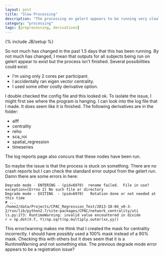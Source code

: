 ```yaml
---
layout: post
title: "Slow Processing"
description: "The processing on gelert appears to be running very slowly."
category: "processing"
tags: [preprocessing, derivatives]
---
```

{% include JB/setup %}

So not much has changed in the past 1.5 days that this has been running. By not much has changed, I mean that outputs for all subjects being run on gelert appear to exist but the process isn't finished. Several possibilities could exist:

- I'm using only 2 cores per participant.
- I accidentally ran eigen vector centrality.
- I used some other costly derivative option.

I double checked the config file and this looked ok. To isolate the issue, I might first see where the program is hanging. I can look into the log file that I made. It does seem like it is finished. The following derivatives are in the folder:

- alff
- centrality
- reho
- sca_roi
- spatial_regression
- timeseries

The log reports page also concurs that these nodes have been run.

So maybe the issue is that the process is stuck on something.  There are no crash reports but I can check the standard error  output from the gelert run. Damn there are some errors in here:

	Degrade mode - ENTERING - (pid=6970)  rename failed.  File in use?  exception=[Errno 2] No such file or directory
	Degrade mode - EXITING  - (pid=6970)   Rotation done or not needed at this time
	# ...
	/home2/data/Projects/CPAC_Regression_Test/2013-10-04_v0-3-2/run/lib/python2.7/site-packages/CPAC/network_centrality/uti
	ls.py:273: RuntimeWarning: invalid value encountered in divide
	r = np.dot(X.T, Y)/np.sqrt(np.multiply.outer(xx,yy))

This error/warning makes me think that I created the mask for centrality incorrectly. I should have possibly used a 100% mask instead of a 90% mask. Checking this with others but it does seem that it is a RuntimeWarning and not something else. The previous degrade mode error appears to be a registration issue?

